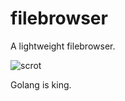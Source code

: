# filebrowser

A lightweight filebrowser.

![scrot](https://i.ibb.co/fXTV4gB/image.png)

Golang is king.
